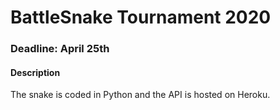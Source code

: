 # BattleSnake Tournament 2020

### Deadline: April 25th

#### Description
The snake is coded in Python and the API is hosted on Heroku.
